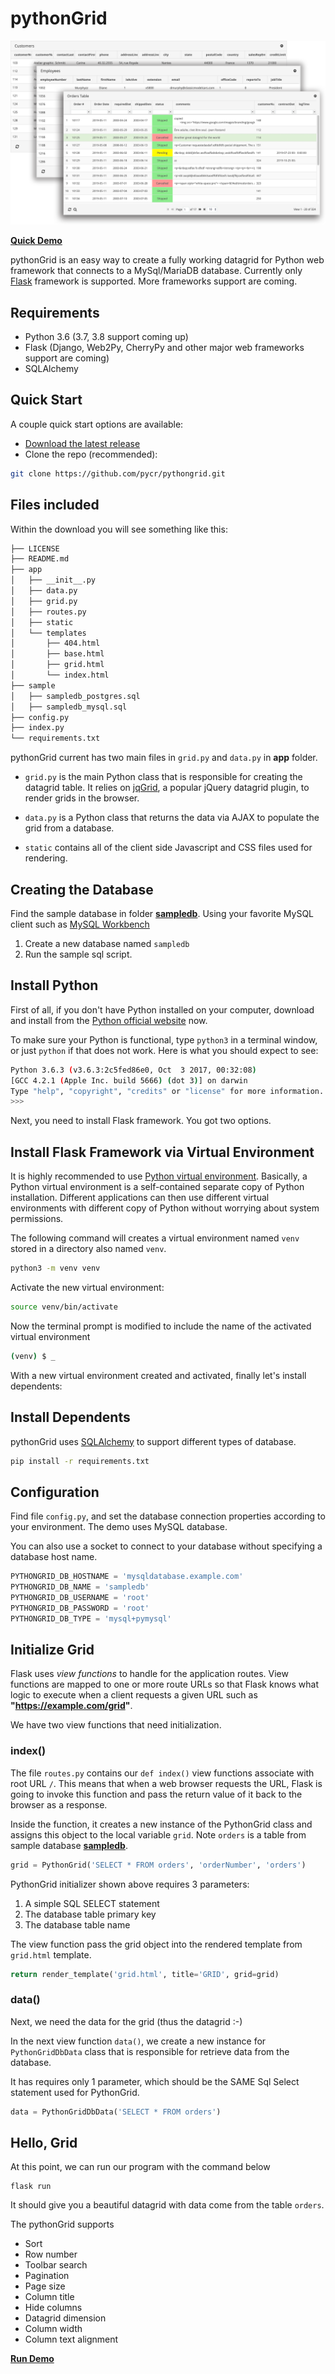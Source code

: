 # pythonGrid

![Image of pythonGrid Demo](app/sample/demo.png)

**[Quick Demo](https://demo.pythongrid.com/)**

pythonGrid is an easy way to create a fully working datagrid for Python web framework that connects to a MySql/MariaDB database. Currently only [Flask](https://palletsprojects.com/p/flask/) framework is supported. More frameworks support are coming.

## Requirements

* Python 3.6 (3.7, 3.8 support coming up)
* Flask (Django, Web2Py, CherryPy and other major web frameworks support are coming)
* SQLAlchemy

## Quick Start

A couple quick start options are available:

* [Download the latest release](https://github.com/pycr/pythongrid/archive/master.zip)
* Clone the repo (recommended):

```bash
git clone https://github.com/pycr/pythongrid.git
```

## Files included

Within the download you will see something like this:

```bash
├── LICENSE
├── README.md
├── app
│   ├── __init__.py
│   ├── data.py
│   ├── grid.py
│   ├── routes.py
│   ├── static
│   └── templates
│       ├── 404.html
│       ├── base.html
│       ├── grid.html
│       └── index.html
├── sample
│   ├── sampledb_postgres.sql
│   ├── sampledb_mysql.sql
├── config.py
├── index.py
└── requirements.txt
```

pythonGrid current has two main files in `grid.py` and `data.py` in **app** folder.

* `grid.py` is the main Python class that is responsible for creating the datagrid table. It relies on [jqGrid](https://free-jqgrid.github.io/getting-started/index.html), a popular jQuery datagrid plugin, to render grids in the browser. 

* `data.py` is a Python class that returns the data via AJAX to populate the grid from a database.

* `static` contains all of the client side Javascript and CSS files used for rendering.

## Creating the Database

Find the sample database in folder [**sampledb**](https://github.com/pycr/pythongrid/blob/master/app/sample/). Using your favorite MySQL client such as [MySQL Workbench](https://dev.mysql.com/downloads/workbench/)

1. Create a new database named `sampledb`
2. Run the sample sql script.

## Install Python

First of all, if you don't have Python installed on your computer, download and install from the [Python official website](https://www.python.org/downloads/) now.

To make sure your Python is functional, type `python3` in a terminal window, or just `python` if that does not work. Here is what you should expect to see:

```bash
Python 3.6.3 (v3.6.3:2c5fed86e0, Oct  3 2017, 00:32:08)
[GCC 4.2.1 (Apple Inc. build 5666) (dot 3)] on darwin
Type "help", "copyright", "credits" or "license" for more information.
>>>
```

Next, you need to install Flask framework. You got two options.

## Install Flask Framework via Virtual Environment

It is highly recommended to use [Python virtual environment](https://docs.python.org/3/tutorial/venv.html). Basically, a Python virtual environment is a self-contained separate copy of Python installation. Different applications can then use different virtual environments with different copy of Python without worrying about system permissions.

The following command will creates a virtual environment named `venv` stored in a directory also named `venv`.

```bash
python3 -m venv venv
```

Activate the new virtual environment:

```bash
source venv/bin/activate
```

Now the terminal prompt is modified to include the name of the activated virtual environment

```bash
(venv) $ _
```

With a new virtual environment created and activated, finally let's install dependents:

## Install Dependents

pythonGrid uses [SQLAlchemy](https://www.sqlalchemy.org/) to support different types of database.

```bash
pip install -r requirements.txt
```

## Configuration

Find file `config.py`, and set the database connection properties according to your environment. The demo uses MySQL database.

You can also use a socket to connect to your database without specifying a database host name. 

```python
PYTHONGRID_DB_HOSTNAME = 'mysqldatabase.example.com'
PYTHONGRID_DB_NAME = 'sampledb'
PYTHONGRID_DB_USERNAME = 'root'
PYTHONGRID_DB_PASSWORD = 'root'
PYTHONGRID_DB_TYPE = 'mysql+pymysql'
```

## Initialize Grid

Flask uses *view functions* to handle for the application routes. View functions are mapped to one or more route URLs so that Flask knows what logic to execute when a client requests a given URL such as **"https://example.com/grid"**.

We have two view functions that need initialization.

### index()

The file `routes.py` contains our `def index()` view functions associate with root URL `/`. This means that when a web browser requests the URL, Flask is going to invoke this function and pass the return value of it back to the browser as a response.

Inside the function, it creates a new instance of the PythonGrid class and assigns this object to the local variable `grid`. Note `orders` is a table from sample database [**sampledb**](https://github.com/pycr/pythongrid/blob/master/app/sample/).

```python
grid = PythonGrid('SELECT * FROM orders', 'orderNumber', 'orders')
```

PythonGrid initializer shown above requires 3 parameters:

1. A simple SQL SELECT statement
2. The database table primary key
3. The database table name

The view function pass the grid object into the rendered template from `grid.html` template.

```python
return render_template('grid.html', title='GRID', grid=grid)
```

### data()

Next, we need the data for the grid (thus the datagrid :-) 

In the next view function `data()`, we create a new instance for `PythonGridDbData` class that is responsible for retrieve data from the database.

It has requires only 1 parameter, which should be the SAME Sql Select statement used for PythonGrid.

```python
data = PythonGridDbData('SELECT * FROM orders')
```

## Hello, Grid

At this point, we can run our program with the command below

    flask run

It should give you a beautiful datagrid with data come from the table `orders`.

The pythonGrid supports

* Sort
* Row number
* Toolbar search
* Pagination
* Page size
* Column title
* Hide columns
* Datagrid dimension
* Column width
* Column text alignment

**[Run Demo](https://demo.pythongrid.com/)**
